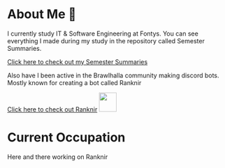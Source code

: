 # About Me 🙂
I currently study IT & Software Engineering at Fontys. You can see everything I made during my study in the repository called Semester Summaries.

[Click here to check out my Semester Summaries](https://github.com/School-Semester-Summaries)

Also have I been active in the Brawlhalla community making discord bots. Mostly known for creating a bot called Ranknir

[Click here to check out Ranknir](https://github.com/CrossyChainsaw/Ranknir) [<img src="https://github.com/CrossyChainsaw/CrossyChainsaw/assets/74303221/864e8fe6-fbbe-4a27-800c-24dc2b9573c1" width="40" height="44" />](https://github.com/CrossyChainsaw/Ranknir)

# Current Occupation
Here and there working on Ranknir
